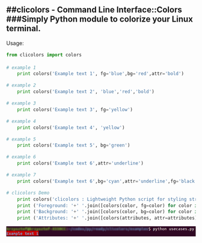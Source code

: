 ##clicolors - Command Line Interface::Colors
###Simply Python module to colorize your Linux terminal. 
---
Usage:
```python
from clicolors import colors

# example 1
    print colors('Example text 1', fg='blue',bg='red',attr='bold')
```

```python
# example 2
    print colors('Example text 2', 'blue','red','bold')
```

```python
# example 3
    print colors('Example text 3', fg='yellow')
```

```python
# example 4
    print colors('Example text 4', 'yellow')
```

```python
# example 5
    print colors('Example text 5', bg='green')
```

```python
# example 6
    print colors('Example text 6',attr='underline')
```

```python
# example 7
    print colors('Example text 6',bg='cyan',attr='underline',fg='black')
```
```python
# clicolors Demo
    print colors('clicolors : Lightweight Python script for styling strings in your Linux terminal',fg='black',bg='white',attr='underline')
    print ('Foreground: '+' '.join([colors(color, fg=color) for color in COLORS]))
    print ('Background: '+' '.join([colors(color, bg=color) for color in COLORS]))
    print ('Attributes: '+' '.join([colors(attributes, attr=attributes) for attributes in ATTRIBUTES]))
```


![alt text][1]

[1]: /images/example1.jpg "Title"
